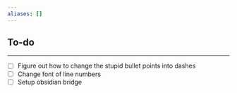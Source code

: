 ```yaml
---
aliases: []
---
```

## To-do
---
- [ ] Figure out how to change the stupid bullet points into dashes
- [ ] Change font of line numbers
- [ ] Setup obsidian bridge